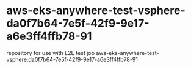 # aws-eks-anywhere-test-vsphere-da0f7b64-7e5f-42f9-9e17-a6e3ff4ffb78-91
repository for use with E2E test job aws-eks-anywhere-test-vsphere:da0f7b64-7e5f-42f9-9e17-a6e3ff4ffb78-91

